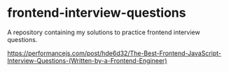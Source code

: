 # frontend-interview-questions

A repository containing my solutions to practice frontend interview questions.

https://performancejs.com/post/hde6d32/The-Best-Frontend-JavaScript-Interview-Questions-(Written-by-a-Frontend-Engineer)
